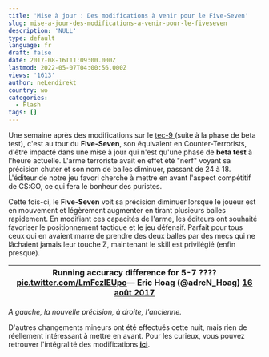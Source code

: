 ```yaml
---
title: 'Mise à jour : Des modifications à venir pour le Five-Seven'
slug: mise-a-jour-des-modifications-a-venir-pour-le-fiveseven
description: 'NULL'
type: default
language: fr
draft: false
date: 2017-08-16T11:09:00.000Z
lastmod: 2022-05-07T04:00:56.000Z
views: '1613'
author: neLendirekt
country: wo
categories:
  - Flash
tags: []
---
```

Une semaine après des modifications sur le [tec-9 ](https:///flash/mise-a-jour-nerf-du-tec-9-et-crouch-bug-fixe/603)(suite à la phase de beta test), c'est au tour du **Five-Seven**, son équivalent en Counter-Terrorists, d'être impacté dans une mise à jour qui n'est qu'une phase de **beta test** à l'heure actuelle. L'arme terroriste avait en effet été "nerf" voyant sa précision chuter et son nom de balles diminuer, passant de 24 à 18\. L'éditeur de notre jeu favori cherche à mettre en avant l'aspect compétitif de CS:GO, ce qui fera le bonheur des puristes.

Cette fois-ci, le **Five-Seven** voit sa précision diminuer lorsque le joueur est en mouvement et légèrement augmenter en tirant plusieurs balles rapidement. En modifiant ces capacités de l'arme, les éditeurs ont souhaité favoriser le positionnement tactique et le jeu défensif. Parfait pour tous ceux qui en avaient marre de prendre des deux balles par des mecs qui ne lâchaient jamais leur touche Z, maintenant le skill est privilégié (enfin presque).

| Running accuracy difference for 5-7 ???? [pic.twitter.com/LmFczlEUpo](https://t.co/LmFczlEUpo)— Eric Hoag (@adreN\_Hoag) [16 août 2017](https://twitter.com/adreN%5FHoag/status/897641768472260608) |
| --------------------------------------------------------------------------------------------------------------------------------------------------------------------------------------------------- |

_A gauche, la nouvelle précision, à droite, l'ancienne._

D'autres changements mineurs ont été effectués cette nuit, mais rien de réellement intéressant à mettre en avant. Pour les curieux, vous pouvez retrouver l'intégralité des modifications **[ici](http://blog.counter-strike.net/index.php/2017/08/19236/)**.
